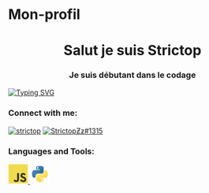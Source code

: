# Mon-profil
<h1 align="center">Salut je suis Strictop</h1>
<h3 align="center">Je suis débutant dans le codage</h3>

[![Typing SVG](https://readme-typing-svg.herokuapp.com?font=Fira+Code&pause=1000&color=005CFF&center=true&vCenter=true&width=435&lines=+++++++++++++++++++++++Bien+le+bonjour+jeune+codeur)](https://git.io/typing-svg)

<h3 align="left">Connect with me:</h3>
<p align="left">
<a href="https://instagram.com/strictop" target="blank"><img align="center" src="https://raw.githubusercontent.com/rahuldkjain/github-profile-readme-generator/master/src/images/icons/Social/instagram.svg" alt="strictop" height="30" width="40" /></a>
<a href="https://discord.gg/StrictopƵƶ#1315" target="blank"><img align="center" src="https://raw.githubusercontent.com/rahuldkjain/github-profile-readme-generator/master/src/images/icons/Social/discord.svg" alt="StrictopƵƶ#1315" height="30" width="40" /></a>
</p>

<h3 align="left">Languages and Tools:</h3>
<p align="left"> <a href="https://developer.mozilla.org/en-US/docs/Web/JavaScript" target="_blank" rel="noreferrer"> <img src="https://raw.githubusercontent.com/devicons/devicon/master/icons/javascript/javascript-original.svg" alt="javascript" width="40" height="40"/> </a> <a href="https://www.python.org" target="_blank" rel="noreferrer"> <img src="https://raw.githubusercontent.com/devicons/devicon/master/icons/python/python-original.svg" alt="python" width="40" height="40"/> </a> </p>
